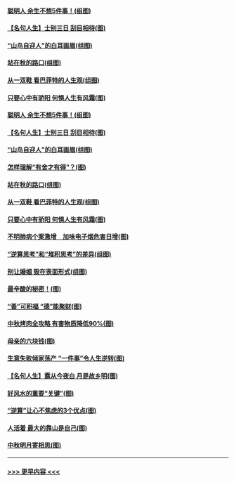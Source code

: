 #### [聪明人 余生不想5件事！(组图)](../pages/p8/907364.md?t=09152255) 
#### [【名句人生】士别三日 刮目相待(图)](../pages/p8/906988.md?t=09152255) 
#### [“山鸟自迎人”的白耳画眉(组图)](../pages/p8/907332.md?t=09152255) 
#### [站在秋的路口(组图)](../pages/p8/906914.md?t=09152255) 
#### [从一双鞋 看巴菲特的人生观(组图)](../pages/p8/907311.md?t=09152255) 
#### [只要心中有骄阳 何惧人生有风霜(图)](../pages/p8/907320.md?t=09152255) 
#### [聪明人 余生不想5件事！(组图)](../pages/p8/907364.md?t=09152255) 
#### [【名句人生】士别三日 刮目相待(图)](../pages/p8/906988.md?t=09152255) 
#### [“山鸟自迎人”的白耳画眉(组图)](../pages/p8/907332.md?t=09152255) 
#### [怎样理解“有舍才有得”？(图)](../pages/p8/906872.md?t=09152255) 
#### [站在秋的路口(组图)](../pages/p8/906914.md?t=09152255) 
#### [从一双鞋 看巴菲特的人生观(组图)](../pages/p8/907311.md?t=09152255) 
#### [只要心中有骄阳 何惧人生有风霜(图)](../pages/p8/907320.md?t=09152255) 
#### [不明肺病个案激增　加味电子烟危害日增(图)](../pages/p8/907307.md?t=09152255) 
#### [“逆算思考”和“堆积思考”的差异(组图)](../pages/p8/907229.md?t=09152255) 
#### [别让婚姻 毁在表面形式(组图)](../pages/p8/907118.md?t=09152255) 
#### [最辛酸的秘密！(图)](../pages/p8/906327.md?t=09152255) 
#### [“善”可积福 “德”能聚财(图)](../pages/p8/906906.md?t=09152255) 
#### [中秋烤肉全攻略 有害物质降低90%(图)](../pages/p8/907227.md?t=09152255) 
#### [母亲的六块钱(图)](../pages/p8/907107.md?t=09152255) 
#### [生意失败倾家荡产 “一件事”令人生逆转(图)](../pages/p8/907101.md?t=09152255) 
#### [【名句人生】露从今夜白 月是故乡明(图)](../pages/p8/906558.md?t=09152255) 
#### [好风水的重要“关键”(图)](../pages/p8/907087.md?t=09152255) 
#### [“逆算”让心不焦虑的3个优点(图)](../pages/p8/907070.md?t=09152255) 
#### [人活着 最大的靠山是自己(图)](../pages/p8/906329.md?t=09152255) 
#### [中秋明月寄相思(图)](../pages/p8/906932.md?t=09152255) 

----
#### [ >>> 更早内容 <<< ](../indexes/p8-earlier.md)
